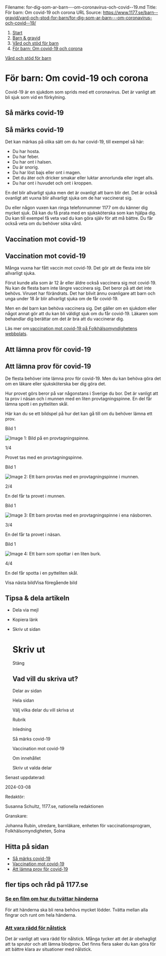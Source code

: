Filename: for-dig-som-ar-barn---om-coronavirus-och-covid--19.md
Title: För barn: Om covid-19 och corona
URL Source: https://www.1177.se/barn--gravid/vard-och-stod-for-barn/for-dig-som-ar-barn---om-coronavirus-och-covid--19/

1.  [Start](https://www.1177.se/)
2.  [Barn & gravid](https://www.1177.se/barn--gravid/)
3.  [Vård och stöd för barn](https://www.1177.se/barn--gravid/vard-och-stod-for-barn/)
4.  [För barn: Om covid-19 och corona](https://www.1177.se/barn--gravid/vard-och-stod-for-barn/for-dig-som-ar-barn---om-coronavirus-och-covid--19/)

[Vård och stöd för barn](https://www.1177.se/barn--gravid/vard-och-stod-for-barn/)

För barn: Om covid-19 och corona
================================

Covid-19 är en sjukdom som sprids med ett coronavirus. Det är vanligt att bli sjuk som vid en förkylning.

Så märks covid-19
-----------------

Så märks covid-19
-----------------

Det kan märkas på olika sätt om du har covid-19, till exempel så här:

*   Du har hosta. 
*   Du har feber. 
*   Du har ont i halsen. 
*   Du är snorig. 
*   Du har löst bajs eller ont i magen. 
*   Det du äter och dricker smakar eller luktar annorlunda eller inget alls. 
*   Du har ont i huvudet och ont i kroppen. 

En del blir allvarligt sjuka men det är ovanligt att barn blir det. Det är också ovanligt att vuxna blir allvarligt sjuka om de har vaccinerat sig.

Du eller någon vuxen kan ringa telefonnummer 1177 om du känner dig mycket sjuk. Då kan du få prata med en sjuksköterska som kan hjälpa dig. Du kan till exempel få veta vad du kan göra själv för att må bättre. Du får också veta om du behöver söka vård.

Vaccination mot covid-19
------------------------

Vaccination mot covid-19
------------------------

Många vuxna har fått vaccin mot covid-19. Det gör att de flesta inte blir allvarligt sjuka.

Förut kunde alla som är 12 år eller äldre också vaccinera sig mot covid-19. Nu kan de flesta barn inte längre vaccinera sig. Det beror på att det inte behövs. Viruset har förändrats. Det har blivit ännu ovanligare att barn och unga under 18 år blir allvarligt sjuka om de får covid-19.

Men en del barn kan behöva vaccinera sig. Det gäller om en sjukdom eller något annat gör att du kan bli väldigt sjuk om du får covid-19. Läkaren som behandlar dig berättar om det är bra att du vaccinerar dig.

Läs mer om [vaccination mot covid-19 på Folkhälsomyndighetens webbplats](https://www.folkhalsomyndigheten.se/smittskydd-beredskap/utbrott/aktuella-utbrott/covid-19/vaccination-mot-covid-19/information-for-dig-om-vaccinationen/barn-och-ungdomar/). 

Att lämna prov för covid-19
---------------------------

Att lämna prov för covid-19
---------------------------

De flesta behöver inte lämna prov för covid-19. Men du kan behöva göra det om en läkare eller sjuksköterska ber dig göra det.

Hur provet görs beror på var någonstans i Sverige du bor. Det är vanligt att ta prov i näsan och i munnen med en liten provtagningspinne. En del får lämna spott i en pytteliten skål.

Här kan du se ett bildspel på hur det kan gå till om du behöver lämna ett prov.

Bild 1

![Image 1: Bild på en provtagningspinne.](https://www.1177.se/globalassets/1177/nationell/media/fotografier/behandlingar-och-hjalpmedel/undersokningar-och-provtagningar/bildspel-pcr-prov-barn/03-pcr-prov-barn-vuxen-hjalper-pinne.jpg?saved=2021-06-24+11:24)

1/4

Provet tas med en provtagningspinne.

Bild 1

![Image 2: Ett barn provtas med en provtagningspinne i munnen.](https://www.1177.se/globalassets/1177/nationell/media/fotografier/behandlingar-och-hjalpmedel/undersokningar-och-provtagningar/bildspel-pcr-prov-barn/05-pcr-prov-barn-vuxen-hjalper-svalg_kind.jpg?saved=2021-06-24+11:24)

2/4

En del får ta provet i munnen.

Bild 1

![Image 3: Ett barn provtas med en provtagningspinne i ena näsborren.](https://www.1177.se/globalassets/1177/nationell/media/fotografier/behandlingar-och-hjalpmedel/undersokningar-och-provtagningar/bildspel-pcr-prov-barn/06-pcr-prov-barn-vuxen-hjalper-nasa.jpg?saved=2021-06-24+11:25)

3/4

En del får ta provet i näsan.

Bild 1

![Image 4: Ett barn som spottar i en liten burk.](https://www.1177.se/globalassets/1177/nationell/media/fotografier/behandlingar-och-hjalpmedel/undersokningar-och-provtagningar/bildspel-pcr-prov-barn/07-pcr-prov-barn-vuxen-hjalper-spott.jpg?saved=2021-06-24+11:25)

4/4

En del får spotta i en pytteliten skål.

Visa nästa bildVisa föregående bild

Tipsa & dela artikeln
---------------------

*   Dela via mejl
*   Kopiera länk
*   Skriv ut sidan
    
    Skriv ut
    ========
    
    Stäng
    
    Vad vill du skriva ut?
    ----------------------
    
    Delar av sidan
    
    Hela sidan
    
    Välj vilka delar du vill skriva ut
    
    Rubrik
    
    Inledning
    
    Så märks covid-19
    
    Vaccination mot covid-19
    
    Om innehållet
    
    Skriv ut valda delar
    

Senast uppdaterad:

2024-03-08

Redaktör:

Susanna Schultz, 1177.se, nationella redaktionen

Granskare:

Johanna Rubin, utredare, barnläkare, enheten för vaccinationsprogram, Folkhälsomyndigheten, Solna

Hitta på sidan
--------------

*   [Så märks covid-19](https://www.1177.se/barn--gravid/vard-och-stod-for-barn/for-dig-som-ar-barn---om-coronavirus-och-covid--19/#section-137420)
*   [Vaccination mot covid-19](https://www.1177.se/barn--gravid/vard-och-stod-for-barn/for-dig-som-ar-barn---om-coronavirus-och-covid--19/#section-137432)
*   [Att lämna prov för covid-19](https://www.1177.se/barn--gravid/vard-och-stod-for-barn/for-dig-som-ar-barn---om-coronavirus-och-covid--19/#section-137457)

fler tips och råd på 1177.se
----------------------------

### [Se en film om hur du tvättar händerna](https://youtu.be/vjkEb-3u1bE)

För att händerna ska bli rena behövs mycket lödder. Tvätta mellan alla fingrar och runt om hela händerna.

### [Att vara rädd för nålstick](https://www.1177.se/undersokning-behandling/undersokningar-och-provtagning/provtagning-och-matningar/att-vara-radd-for-nalstick/)

Det är vanligt att vara rädd för nålstick. Många tycker att det är obehagligt att ta sprutor och att lämna blodprov. Det finns flera saker du kan göra för att bättre klara av situationer med nålstick.
